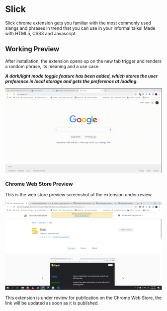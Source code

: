 # Slick
Slick chrome extension gets you familiar with the most commonly used slangs and phrases in trend that you can use in your informal talks! Made with HTML5, CSS3 and Javascript.

## Working Preview

After installation, the extension opens up on the new tab trigger and renders a random phrase, its meaning and a use case. 

__*A dark/light mode toggle feature has been added, which stores the user preference in local storage and gets the preference at loading.*__

![Video of Slick](https://github.com/asaxena012/slick-chrome-extension/blob/master/docs/slickGIF.gif)

### Chrome Web Store Preview

This is the web store preview screenshot of the extension under review.

![Web Store Preview](https://github.com/asaxena012/slick-chrome-extension/blob/master/docs/webStoreScreenshot.png)

This extension is under review for publication on the Chrome Web Store, the link will be updated as soon as it is published.
